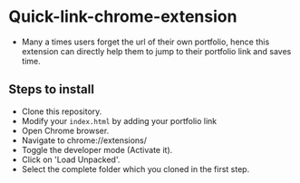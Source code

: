 # Quick-link-chrome-extension
 
 - Many a times users forget the url of their own portfolio, hence this extension can directly help them to jump to their portfolio link
   and saves time.
 
 ## Steps to install
  
  - Clone this repository.
  - Modify your `index.html` by adding your portfolio link
  - Open Chrome browser.
  - Navigate to chrome://extensions/
  - Toggle the developer mode (Activate it).
  - Click on 'Load Unpacked'.
  - Select the complete folder which you cloned in the first step.
